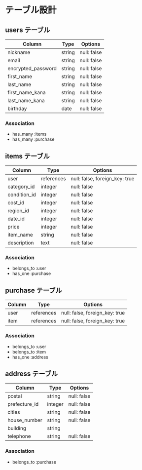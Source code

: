 # テーブル設計

## users テーブル

| Column             | Type   | Options     |
| ------------------ | ------ | ----------- |
| nickname           | string | null: false |
| email              | string | null: false |
| encrypted_password | string | null: false |
| first_name         | string | null: false |
| last_name          | string | null: false |
| first_name_kana    | string | null: false |
| last_name_kana     | string | null: false |
| birthday           | date   | null: false |

### Association

- has_many :items
- has_many :purchase

## items テーブル

| Column         | Type       | Options                        |
| -------------- | ---------- | ------------------------------ |
| user           | references | null: false, foreign_key: true |
| category_id    | integer    | null: false                    |
| condition_id   | integer    | null: false                    |
| cost_id        | integer    | null: false                    |
| region_id      | integer    | null: false                    |
| date_id        | integer    | null: false                    |
| price          | integer    | null: false                    |
| item_name      | string     | null: false                    |
| description    | text       | null: false                    |

### Association

- belongs_to :user
- has_one    :purchase

## purchase テーブル

| Column     | Type       | Options                        |
| ---------- | ---------- | ------------------------------ |
| user       | references | null: false, foreign_key: true |
| item       | references | null: false, foreign_key: true |


### Association

- belongs_to :user
- belongs_to :item
- has_one    :address

## address テーブル

| Column        | Type    | Options     |
| ------------- | ------- | ----------- |
| postal        | string  | null: false |
| prefecture_id | integer | null: false |
| cities        | string  | null: false |
| house_number  | string  | null: false |
| building      | string  |             |
| telephone     | string  | null: false |

### Association

- belongs_to :purchase
